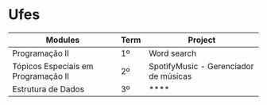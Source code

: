 # Ufes

| Modules          | Term             | Project |
|---------------|------------------------|----------|
|Programação II|1º|Word search|
|Tópicos Especiais em Programação II|2º|SpotifyMusic - Gerenciador de músicas|
|Estrutura de Dados|3º|****|
